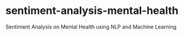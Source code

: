 # sentiment-analysis-mental-health
 Sentiment Analysis on Mental Health using NLP and Machine Learning
